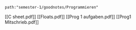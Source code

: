 
```expander
path:"semester-1/goodnotes/Programmieren"
```
[[C sheet.pdf]]
[[Floats.pdf]]
[[Prog 1 aufgaben.pdf]]
[[Prog1 Mitschrieb.pdf]]
